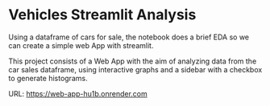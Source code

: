 # Vehicles Streamlit Analysis

Using a dataframe of cars for sale, the notebook does a brief EDA so we can create a simple web App with streamlit.

This project consists of a Web App with the aim of analyzing data from the car sales dataframe, using interactive graphs and a sidebar with a checkbox to generate histograms.

URL: https://web-app-hu1b.onrender.com
